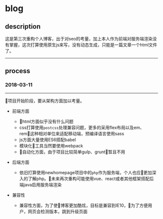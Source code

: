 # blog

## description

这是第三次重构个人博客，出于对seo的考量，加上本人作为前端对服务端渲染没有掌握，这次打算使用原生js来写，没有动态生成，只能是一篇文章一个html文件了。

---
## process

### 2018-03-11

---

项目开始阶段，要从架构方面加以考量。

* 前端方面
    * html方面似乎没有什么问题
    * css打算使用`postcss`处理兼容问题，更多的采用flex布局以及em、rem这种相对单位来适配移动端，预编译语言使用sass
    * js方面大量使用ES6搭配babel
    * 模块化工具当然要使用webpack
    * 自动化方面，由于项目比较简单gulp、grunt暂且不用
* 后端方面
    * 依旧打算使用newhomepage项目中的`php`作为服务端，个人也应更加深入的了解php。未来再次重构可能使用vue、react或者其他框架搭配后端java启用服务端渲染

* 兼容性
    * 兼容性方面，为了使博客更加酷炫，目标是兼容到IE10，为了方便用户，网页会检测版本，跳到升级页面
